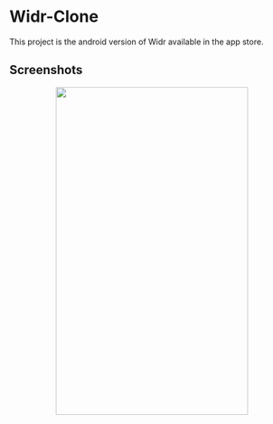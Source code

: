 # Widr-Clone
This project is the android version of Widr available in the app store.


## Screenshots
<div align="center">
<img src="https://github.com/LeothosThoren/Widr-Clone/blob/master/gif/widr.gif" height="580" width="340">
</div>
